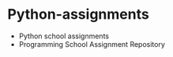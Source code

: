 # Python-assignments
<ul>
  <li>Python school assignments</li>
  <li>Programming School Assignment Repository </li>
</ul
